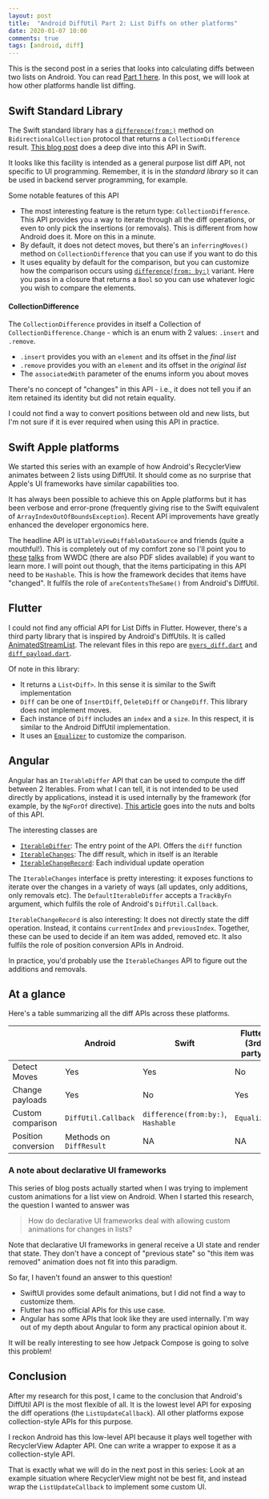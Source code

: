 ```yaml
---
layout: post
title:  "Android DiffUtil Part 2: List Diffs on other platforms"
date: 2020-01-07 10:00
comments: true
tags: [android, diff]
---
```


This is the second post in a series that looks into calculating diffs between two lists on Android. You can read [Part 1 here](/blog/2020/01/06/diff-util-part1/). In this post, we will look at how other platforms handle list diffing.

## Swift Standard Library

The Swift standard library has a [`difference(from:)`](https://developer.apple.com/documentation/swift/bidirectionalcollection/3200721-difference) method on `BidirectionalCollection` protocol that returns a `CollectionDifference` result. [This blog post](https://www.fivestars.blog/code/swift-5-1-collection-diffing.html) does a deep dive into this API in Swift.

It looks like this facility is intended as a general purpose list diff API, not specific to UI programming. Remember, it is in the *standard library* so it can be used in backend server programming, for example.

Some notable features of this API

- The most interesting feature is the return type: `CollectionDifference`. This API provides you a way to iterate through all the diff operations, or even to only pick the insertions (or removals). This is different from how Android does it. More on this in a minute.
- By default, it does not detect moves, but there's an `inferringMoves()` method on `CollectionDifference` that you can use if you want to do this
- It uses equality by default for the comparison, but you can customize how the comparison occurs using [`difference(from: by:)`](https://developer.apple.com/documentation/swift/bidirectionalcollection/3200722-difference) variant. Here you pass in a closure that returns a `Bool` so you can use whatever logic you wish to compare the elements.

#### CollectionDifference

The `CollectionDifference` provides in itself a Collection of `CollectionDifference.Change` - which is an enum with 2 values: `.insert` and `.remove`.

- `.insert` provides you with an `element` and its offset in the _final list_
- `.remove` provides you with an `element` and its offset in the _original list_
- The `associatedWith` parameter of the enums inform you about moves

There's no concept of "changes" in this API - i.e., it does not tell you if an item retained its identity but did not retain equality.

I could not find a way to convert positions between old and new lists, but I'm not sure if it is ever required when using this API in practice.

## Swift Apple platforms

We started this series with an example of how Android's RecyclerView animates between 2 lists using DiffUtil. It should come as no surprise that Apple's UI frameworks have similar capabilities too.

It has always been possible to achieve this on Apple platforms but it has been verbose and error-prone (frequently giving rise to the Swift equivalent of `ArrayIndexOutOfBoundsException`). Recent API improvements have greatly enhanced the developer ergonomics here.

The headline API is `UITableViewDiffableDataSource` and friends (quite a mouthful!). This is completely out of my comfort zone so I'll point you to [these](https://developer.apple.com/videos/play/wwdc2019/215) [talks](https://developer.apple.com/videos/play/wwdc2019/220) from WWDC (there are also PDF slides available) if you want to learn more. I will point out though, that the items participating in this API need to be `Hashable`. This is how the framework decides that items have "changed". It fulfils the role of `areContentsTheSame()` from Android's DiffUtil.

## Flutter

I could not find any official API for List Diffs in Flutter. However, there's a third party library that is inspired by Android's DiffUtils. It is called [AnimatedStreamList](https://github.com/adithyaxx/animated-stream-list). The relevant files in this repo are [`myers_diff.dart`](https://github.com/adithyaxx/animated-stream-list/blob/c5b3b17e8dd0b723e2b3777521924c272580c4bf/lib/src/myers_diff.dart) and [`diff_payload.dart`](https://github.com/adithyaxx/animated-stream-list/blob/c5b3b17e8dd0b723e2b3777521924c272580c4bf/lib/src/diff_payload.dart).

Of note in this library:

- It returns a `List<Diff>`. In this sense it is similar to the Swift implementation
- `Diff` can be one of `InsertDiff`, `DeleteDiff` or `ChangeDiff`. This library does not implement moves.
- Each instance of `Diff` includes an `index` and a `size`. In this respect, it is similar to the Android DiffUtil implementation.
- It uses an [`Equalizer`](https://github.com/adithyaxx/animated-stream-list/blob/c5b3b17e8dd0b723e2b3777521924c272580c4bf/lib/src/myers_diff.dart#L5) to customize the comparison.

## Angular

Angular has an `IterableDiffer` API that can be used to compute the diff between 2 Iterables. From what I can tell, it is not intended to be used directly by applications, instead it is used internally by the framework (for example, by the `NgForOf` directive). [This article](https://blog.mgechev.com/2017/11/14/angular-iterablediffer-keyvaluediffer-custom-differ-track-by-fn-performance/) goes into the nuts and bolts of this API.

The interesting classes are

- [`IterableDiffer`](https://angular.io/api/core/IterableDiffer): The entry point of the API. Offers the `diff` function
- [`IterableChanges`](https://angular.io/api/core/IterableChanges): The diff result, which in itself is an Iterable
- [`IterableChangeRecord`](https://angular.io/api/core/IterableChangeRecord): Each individual update operation

The `IterableChanges` interface is pretty interesting: it exposes functions to iterate over the changes in a variety of ways (all updates, only additions, only removals etc). The `DefaultIterableDiffer` accepts a `TrackByFn` argument, which fulfils the role of Android's `DiffUtil.Callback`.

`IterableChangeRecord` is also interesting: It does not directly state the diff operation. Instead, it contains `currentIndex` and `previousIndex`. Together, these can be used to decide if an item was added, removed etc. It also fulfils the role of position conversion APIs in Android. 

In practice, you'd probably use the `IterableChanges` API to figure out the additions and removals.

## At a glance

Here's a table summarizing all the diff APIs across these platforms.

|                     | Android               | Swift                          | Flutter (3rd party)   | Angular              |
|---------------------|-----------------------|--------------------------------|-----------|----------------------|
| Detect Moves        | Yes                   | Yes                            | No        | Yes                  |
| Change payloads     | Yes                   | No                             | Yes       | Yes                  |
| Custom comparison   | `DiffUtil.Callback`     | `difference(from:by:)`, `Hashable` | `Equalizer` | `TrackByFn`            |
| Position conversion | Methods on `DiffResult` | NA                             | NA        | `IterableChangeRecord` |

### A note about declarative UI frameworks 

This series of blog posts actually started when I was trying to implement custom animations for a list view on Android. When I started this research, the question I wanted to answer was

> How do declarative UI frameworks deal with allowing custom animations for changes in lists?

Note that declarative UI frameworks in general receive a UI state and render that state. They don't have a concept of "previous state" so "this item was removed" animation does not fit into this paradigm.

So far, I haven't found an answer to this question!

- SwiftUI provides some default animations, but I did not find a way to customize them.
- Flutter has no official APIs for this use case.
- Angular has some APIs that look like they are used internally. I'm way out of my depth about Angular to form any practical opinion about it.

It will be really interesting to see how Jetpack Compose is going to solve this problem!

## Conclusion

After my research for this post, I came to the conclusion that Android's DiffUtil API is the most flexible of all. It is the lowest level API for exposing the diff operations (the `ListUpdateCallback`). All other platforms expose collection-style APIs for this purpose.

I reckon Android has this low-level API because it plays well together with RecyclerView Adapter API. One can write a wrapper to expose it as a collection-style API.

That is exactly what we will do in the next post in this series: Look at an example situation where RecyclerView might not be best fit, and instead wrap the `ListUpdateCallback` to implement some custom UI.